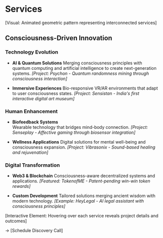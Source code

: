 # Services

[Visual: Animated geometric pattern representing interconnected services]

## Consciousness-Driven Innovation

### Technology Evolution
- **AI & Quantum Solutions**
  Merging consciousness principles with quantum computing and artificial intelligence to create next-generation systems.
  *[Project: Psychon - Quantum randomness mining through consciousness interaction]*

- **Immersive Experiences**
  Bio-responsive VR/AR environments that adapt to user consciousness states.
  *[Project: Sensistan - India's first interactive digital art museum]*

### Human Enhancement
- **Biofeedback Systems**  
  Wearable technology that bridges mind-body connection.
  *[Project: Senseplay - Affective gaming through biosensor integration]*

- **Wellness Applications**
  Digital solutions for mental well-being and consciousness expansion.
  *[Project: Vibrasonix - Sound-based healing and rejuvenation]*

### Digital Transformation
- **Web3 & Blockchain**
  Consciousness-aware decentralized systems and applications.
  *[Featured: TokenofME - Patent-pending win-win token rewards]*

- **Custom Development**
  Tailored solutions merging ancient wisdom with modern technology.
  *[Example: HeyLegal - AI legal assistant with consciousness principles]*

[Interactive Element: Hovering over each service reveals project details and outcomes]

→ [Schedule Discovery Call]